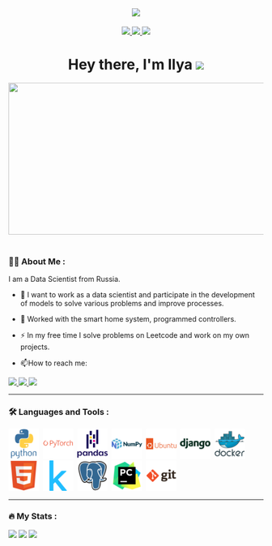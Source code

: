 <div id="header" align="center">
  <img src="https://media.giphy.com/media/v1.Y2lkPTc5MGI3NjExNzM3ZWs3OGt0ZW1tdWU2M251enN4Y3hoOGdqYXMwbWp0cDcxMHo1MiZlcD12MV9pbnRlcm5hbF9naWZfYnlfaWQmY3Q9cw/M9gbBd9nbDrOTu1Mqx/giphy.gif" width="100"/>
<br>
<img src="https://komarev.com/ghpvc/?username=Ilya&style=flat-square&color=blue" alt=""/>
<div id="badges">
  <a href="https://vk.com/m_split">
  <img src="https://img.shields.io/badge/VK-blue?logo=VK&logoColor=white&style=for-the-badge"/>
  </a>
  <a href="https://t.me/msplit">
  <img src="https://img.shields.io/badge/Telegram-blue?logo=Telegram&logoColor=white&style=for-the-badge"/>
  </a>
  <a href="https://e.mail.ru/compose/?to=ilya_kurbakov@mail.ru">
  <img src="https://img.shields.io/badge/mail.ru-blue?logo=mail.ru&logoColor=white&style=for-the-badge" />
  </a>
</div>
<h1>
Hey there, I'm Ilya
<img src="https://media.giphy.com/media/hvRJCLFzcasrR4ia7z/giphy.gif" width="30px"/>
</h1>
</div>
<div align="center">
  <img src="https://media.giphy.com/media/dWesBcTLavkZuG35MI/giphy.gif" width="600" height="300"/>
</div>
<br>

### :man_technologist: About Me :

I am a Data Scientist from Russia.

- :telescope: I want to work as a data scientist and participate in the development of models to solve various problems and improve processes.

- :seedling: Worked with the smart home system, programmed controllers.

- :zap: In my free time I solve problems on Leetcode and work on my own projects.

- :mailbox:How to reach me:
  
<div id="badges">
  <a href="https://vk.com/m_split">
  <img src="https://img.shields.io/badge/VK-blue?logo=VK&logoColor=white&style=for-the-badge"/>
  </a>
  <a href="https://t.me/msplit">
  <img src="https://img.shields.io/badge/Telegram-blue?logo=Telegram&logoColor=white&style=for-the-badge"/>
  </a>
  <a href="https://e.mail.ru/compose/?to=ilya_kurbakov@mail.ru">
  <img src="https://img.shields.io/badge/mail.ru-blue?logo=mail.ru&logoColor=white&style=for-the-badge" />
  </a>
  
---

### :hammer_and_wrench: Languages and Tools :

<div>
  <img src="https://raw.githubusercontent.com/devicons/devicon/55609aa5bd817ff167afce0d965585c92040787a/icons/python/python-original-wordmark.svg" title="Python" alt="Python" width="60" height="60"/>&nbsp;
  <img src="https://raw.githubusercontent.com/devicons/devicon/55609aa5bd817ff167afce0d965585c92040787a/icons/pytorch/pytorch-plain-wordmark.svg" title="PyTorch" alt="PyTorch" width="60" height="60"/>&nbsp;
  <img src="https://raw.githubusercontent.com/devicons/devicon/55609aa5bd817ff167afce0d965585c92040787a/icons/pandas/pandas-original-wordmark.svg" title="Pandas" alt="Pandas" width="60" height="60"/>&nbsp;
  <img src="https://raw.githubusercontent.com/devicons/devicon/55609aa5bd817ff167afce0d965585c92040787a/icons/numpy/numpy-original-wordmark.svg" title="Numpy" alt="Numpy" width="60" height="60"/>&nbsp;
  <img src="https://raw.githubusercontent.com/devicons/devicon/55609aa5bd817ff167afce0d965585c92040787a/icons/ubuntu/ubuntu-plain-wordmark.svg" title="Ubuntu" alt="Ubuntu" width="60" height="60"/>&nbsp;
  <img src="https://raw.githubusercontent.com/devicons/devicon/55609aa5bd817ff167afce0d965585c92040787a/icons/django/django-plain-wordmark.svg" title="django" alt="django " width="60" height="60"/>&nbsp;
  <img src="https://raw.githubusercontent.com/devicons/devicon/55609aa5bd817ff167afce0d965585c92040787a/icons/docker/docker-original-wordmark.svg"  title="Docker" alt="Docker" width="60" height="60"/>&nbsp;
  <img src="https://github.com/devicons/devicon/blob/master/icons/html5/html5-original.svg" title="HTML5" alt="HTML" width="60" height="60"/>&nbsp;
  <img src="https://raw.githubusercontent.com/devicons/devicon/55609aa5bd817ff167afce0d965585c92040787a/icons/kaggle/kaggle-original.svg" title="Kaggle" alt="Kaggle" width="60" height="60"/>&nbsp;
  <img src="https://raw.githubusercontent.com/devicons/devicon/55609aa5bd817ff167afce0d965585c92040787a/icons/postgresql/postgresql-original.svg" title="PostgreSQL"  alt="PostgreSQL" width="60" height="60"/>&nbsp;
  <img src="https://raw.githubusercontent.com/devicons/devicon/55609aa5bd817ff167afce0d965585c92040787a/icons/pycharm/pycharm-original.svg" title="PyCharm"  alt="PyCharm" width="60" height="60"/>&nbsp;
  <img src="https://github.com/devicons/devicon/blob/master/icons/git/git-original-wordmark.svg" title="Git" **alt="Git" width="60" height="60"/>
</div>

---

### :fire: My Stats :

![](http://github-profile-summary-cards.vercel.app/api/cards/profile-details?username=MSplit8&theme=2077)
![](http://github-profile-summary-cards.vercel.app/api/cards/repos-per-language?username=MSplit8&theme=2077)
![](http://github-profile-summary-cards.vercel.app/api/cards/stats?username=MSplit8&theme=2077)
